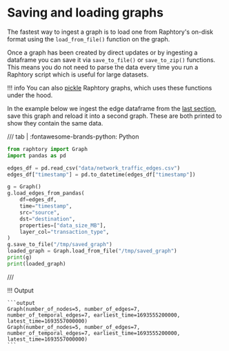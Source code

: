# Saving and loading graphs
The fastest way to ingest a graph is to load one from Raphtory's on-disk format using the `load_from_file()` function on the graph. 

Once a graph has been created by direct updates or by ingesting a dataframe you can save it via `save_to_file()` or `save_to_zip()` functions. This means you do not need to parse the data every time you run a Raphtory script which is useful for large datasets.

!!! info
    You can also [pickle](https://docs.python.org/3/library/pickle.html) Raphtory graphs, which uses these functions under the hood.

In the example below we ingest the edge dataframe from the [last section](3_dataframes.md), save this graph and reload it into a second graph. These are both printed to show they contain the same data.

/// tab | :fontawesome-brands-python: Python
```python
from raphtory import Graph
import pandas as pd

edges_df = pd.read_csv("data/network_traffic_edges.csv")
edges_df["timestamp"] = pd.to_datetime(edges_df["timestamp"])

g = Graph()
g.load_edges_from_pandas(
    df=edges_df,
    time="timestamp",
    src="source",
    dst="destination",
    properties=["data_size_MB"],
    layer_col="transaction_type",
)
g.save_to_file("/tmp/saved_graph") 
loaded_graph = Graph.load_from_file("/tmp/saved_graph")
print(g)
print(loaded_graph)
```
///

!!! Output

    ```output
    Graph(number_of_nodes=5, number_of_edges=7, number_of_temporal_edges=7, earliest_time=1693555200000, latest_time=1693557000000)
    Graph(number_of_nodes=5, number_of_edges=7, number_of_temporal_edges=7, earliest_time=1693555200000, latest_time=1693557000000)
    ```

